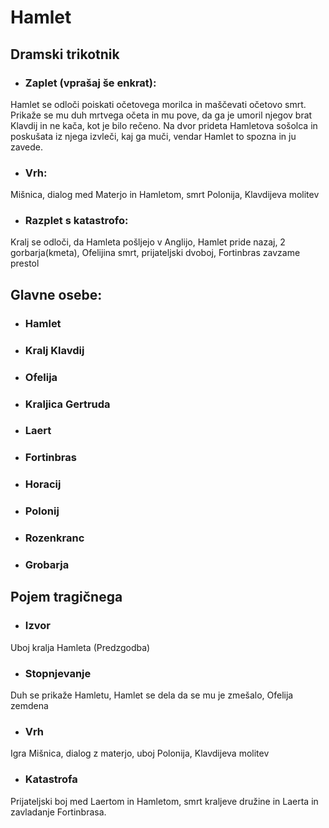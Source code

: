 # Hamlet
## Dramski trikotnik
* ### Zaplet (vprašaj še enkrat): 
Hamlet se odloči poiskati očetovega morilca in maščevati očetovo smrt. Prikaže se mu duh mrtvega očeta in mu pove, da ga je umoril njegov brat Klavdij in ne kača, kot je bilo rečeno. Na dvor prideta Hamletova sošolca in poskušata iz njega izvleči, kaj ga muči, vendar Hamlet to spozna in ju zavede.

* ### Vrh:
Mišnica, dialog med Materjo in Hamletom, smrt Polonija, Klavdijeva molitev

* ### Razplet s katastrofo: 
Kralj se odloči, da Hamleta pošljejo v Anglijo, Hamlet pride nazaj, 2 gorbarja(kmeta), Ofelijina smrt, prijateljski dvoboj, Fortinbras zavzame prestol

## Glavne osebe:
* ### Hamlet
* ### Kralj Klavdij
* ### Ofelija
* ### Kraljica Gertruda
* ### Laert
* ### Fortinbras
* ### Horacij
* ### Polonij
* ### Rozenkranc
* ### Grobarja

## Pojem tragičnega

* ### Izvor
Uboj kralja Hamleta (Predzgodba)
* ### Stopnjevanje
Duh se prikaže Hamletu, Hamlet se dela da se mu je zmešalo, Ofelija zemdena
* ### Vrh
Igra Mišnica, dialog z materjo, uboj Polonija, Klavdijeva molitev
* ### Katastrofa
Prijateljski boj med Laertom in Hamletom, smrt kraljeve družine in Laerta in zavladanje Fortinbrasa.


